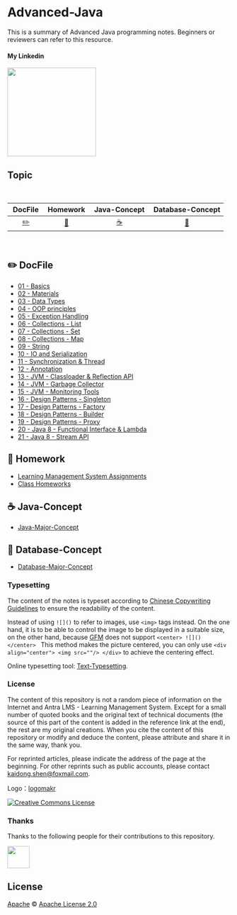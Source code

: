# Advanced-Java
This is a summary of Advanced Java programming notes. Beginners or reviewers can refer to this resource.

#### My Linkedin

<div align="left">
    <a href="https://www.linkedin.com/in/kaidong-shen/"> <img src="https://www.tmf-group.com/-/media/images/logos/case-study-logos/linkedin.png?h=32%25&w=100%25&la=en&hash=D0E8DD162007F2CF94A6CA31F244DE55E6DBBF8E" width="200px"></a>
</div>

## Topic

<br>

| &nbsp;DocFile&nbsp; | Homework| &nbsp;Java-Concept&nbsp; |Database-Concept|
| :---: | :----: | :---: | :----: |
| [:pencil2:](#pencil2-DocFile) | [:memo:](#memo-Homework) | [:coffee:](#coffee-Java-Concept) | [:floppy_disk:](#floppy_disk-Database-Concept)|

<br>

## :pencil2: DocFile

- [01 - Basics](https://github.com/shenkaidong/Core-Java-Basic/tree/master/note/java/01%20-%20Basics)
- [02 - Materials](https://github.com/shenkaidong/Core-Java-Basic/tree/master/note/java/02%20-%20Materials)
- [03 - Data Types](https://github.com/shenkaidong/Core-Java-Basic/tree/master/note/java/03%20-%20Data%20Types)
- [04 - OOP principles](https://github.com/shenkaidong/Core-Java-Basic/tree/master/note/java/04%20-%20OOP%20principles)
- [05 - Exception Handling](https://github.com/shenkaidong/Core-Java-Basic/tree/master/note/java/05%20-%20Exception%20Handling)
- [06 - Collections - List](https://github.com/shenkaidong/Core-Java-Basic/tree/master/note/java/06%20-%20Collections%20-%20List)
- [07 - Collections - Set](https://github.com/shenkaidong/Core-Java-Basic/tree/master/note/java/07%20-%20Collections%20-%20Set)
- [08 - Collections - Map](https://github.com/shenkaidong/Core-Java-Basic/tree/master/note/java/08%20-%20Collections%20-%20Map)
- [09 - String](https://github.com/shenkaidong/Core-Java-Basic/tree/master/note/java/09%20-%20String)
- [10 - IO and Serialization](https://github.com/shenkaidong/Core-Java-Basic/tree/master/note/java/10%20-%20IO%20and%20Serialization)
- [11 - Synchronization & Thread](https://github.com/shenkaidong/Core-Java-Basic/tree/master/note/java/11%20-%20Synchronization%20%26%20Thread)
- [12 - Annotation](https://github.com/shenkaidong/Core-Java-Basic/tree/master/note/java/12%20-%20Annotation)
- [13 - JVM - Classloader & Reflection API](https://github.com/shenkaidong/Core-Java-Basic/tree/master/note/java/13%20-%20JVM%20-%20Classloader%20%26%20Reflection%20API)
- [14 - JVM - Garbage Collector](https://github.com/shenkaidong/Core-Java-Basic/tree/master/note/java/14%20-%20JVM%20-%20Garbage%20Collector)
- [15 - JVM - Monitoring Tools](https://github.com/shenkaidong/Core-Java-Basic/tree/master/note/java/15%20-%20JVM%20-%20Monitoring%20Tools)
- [16 - Design Patterns - Singleton](https://github.com/shenkaidong/Core-Java-Basic/tree/master/note/java/16%20-%20Design%20Patterns%20-%20Singleton)
- [17 - Design Patterns - Factory](https://github.com/shenkaidong/Core-Java-Basic/tree/master/note/java/17%20-%20Design%20Patterns%20-%20Factory)
- [18 - Design Patterns - Builder](https://github.com/shenkaidong/Core-Java-Basic/tree/master/note/java/18%20-%20Design%20Patterns%20-%20Builder)
- [19 - Design Patterns - Proxy](https://github.com/shenkaidong/Core-Java-Basic/tree/master/note/java/19%20-%20Design%20Patterns%20-%20Proxy)
- [20 - Java 8 - Functional Interface & Lambda](https://github.com/shenkaidong/Core-Java-Basic/tree/master/note/java/20%20-%20Java%208%20-%20Functional%20Interface%20%26%20Lambda)
- [21 - Java 8 - Stream API](https://github.com/shenkaidong/Core-Java-Basic/tree/master/note/java/21%20-%20Java%208%20-%20Stream%20API)

## :memo: Homework

- [Learning Management System Assignments](https://github.com/shenkaidong/Core-Java-Basic/tree/master/CoreJavaCode/src/main/java/lmsAssignments)
- [Class Homeworks](https://github.com/shenkaidong/Core-Java-Basic/tree/master/CoreJavaCode/src/main/java/homeworks)

## :coffee: Java-Concept

- [Java-Major-Concept](https://github.com/shenkaidong/Core-Java-Basic/tree/master/note/concept/java)

## :floppy_disk: Database-Concept

- [Database-Major-Concept](https://github.com/shenkaidong/Core-Java-Basic/tree/master/note/concept/database)

### Typesetting

The content of the notes is typeset according to [Chinese Copywriting Guidelines](https://github.com/sparanoid/chinese-copywriting-guidelines) to ensure the readability of the content.

Instead of using `![]()` to refer to images, use `<img>` tags instead. On the one hand, it is to be able to control the image to be displayed in a suitable size, on the other hand, because [GFM](https://github.github.com/gfm/) does not support `<center> ![]() </center> ` This method makes the picture centered, you can only use `<div align="center"> <img src=""/> </div>` to achieve the centering effect.

Online typesetting tool: [Text-Typesetting](https://github.com/CyC2018/Text-Typesetting).

### License

The content of this repository is not a random piece of information on the Internet and Antra LMS - Learning Management System. Except for a small number of quoted books and the original text of technical documents (the source of this part of the content is added in the reference link at the end), the rest are my original creations. When you cite the content of this repository or modify and deduce the content, please attribute and share it in the same way, thank you.

For reprinted articles, please indicate the address of the page at the beginning. For other reprints such as public accounts, please contact kaidong.shen@foxmail.com.

Logo：[logomakr](https://logomakr.com/)

<a rel="license" href="http://creativecommons.org/licenses/by-nc-sa/4.0/"><img alt="Creative Commons License" style="border-width:0" src="https://i.creativecommons.org/l/by-nc-sa/4.0/88x31.png" /></a>

### Thanks

Thanks to the following people for their contributions to this repository.

<a href="https://github.com/shenkaidong">
    <img src="https://media.istockphoto.com/vectors/yin-yang-panda-cute-logo-vector-illustration-vector-id1170794027?k=20&m=1170794027&s=612x612&w=0&h=QvlXWRWUe2hz_WUPvczDxdcMAOvH9NCv8P-GvzCVnqw=" width="50px">
</a> 



## License

[Apache](LICENSE) © [Apache License 2.0](https://choosealicense.com/licenses/apache-2.0/) 

